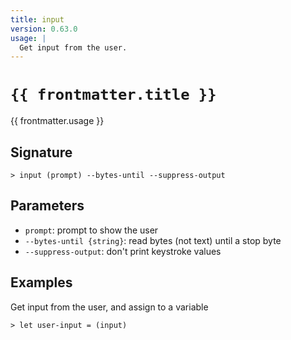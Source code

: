 ```yaml
---
title: input
version: 0.63.0
usage: |
  Get input from the user.
---
```


<script>
  import { usePageFrontmatter } from '@vuepress/client';
  export default { computed: { frontmatter() { return usePageFrontmatter().value; } } }
</script>

# <code>{{ frontmatter.title }}</code>

<div style='white-space: pre-wrap;'>{{ frontmatter.usage }}</div>

## Signature

```> input (prompt) --bytes-until --suppress-output```

## Parameters

 -  `prompt`: prompt to show the user
 -  `--bytes-until {string}`: read bytes (not text) until a stop byte
 -  `--suppress-output`: don't print keystroke values

## Examples

Get input from the user, and assign to a variable
```shell
> let user-input = (input)
```
